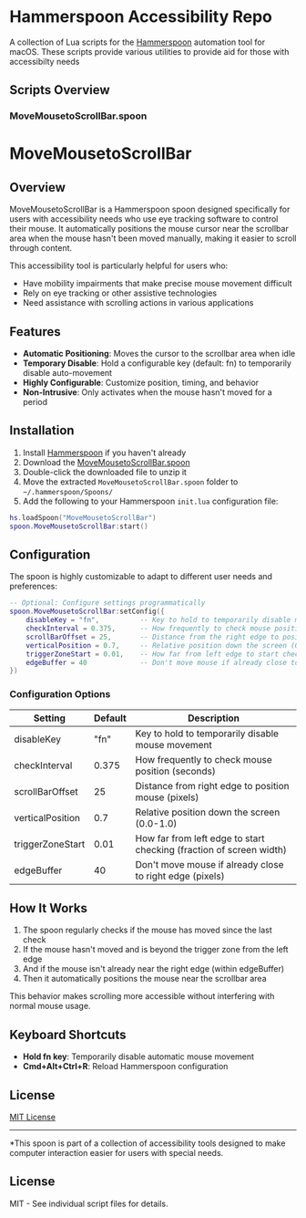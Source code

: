 # Hammerspoon Accessibility Repo

A collection of Lua scripts for the [Hammerspoon](https://www.hammerspoon.org/) automation tool for macOS. These scripts provide various utilities to provide aid for those with accessibilty needs 

## Scripts Overview

### MoveMousetoScrollBar.spoon

# MoveMousetoScrollBar

## Overview

MoveMousetoScrollBar is a Hammerspoon spoon designed specifically for users with accessibility needs who use eye tracking software to control their mouse. It automatically positions the mouse cursor near the scrollbar area when the mouse hasn't been moved manually, making it easier to scroll through content.

This accessibility tool is particularly helpful for users who:
- Have mobility impairments that make precise mouse movement difficult
- Rely on eye tracking or other assistive technologies
- Need assistance with scrolling actions in various applications

## Features

- **Automatic Positioning**: Moves the cursor to the scrollbar area when idle
- **Temporary Disable**: Hold a configurable key (default: fn) to temporarily disable auto-movement
- **Highly Configurable**: Customize position, timing, and behavior
- **Non-Intrusive**: Only activates when the mouse hasn't moved for a period

## Installation

1. Install [Hammerspoon](https://www.hammerspoon.org/) if you haven't already
2. Download the [MoveMousetoScrollBar.spoon](https://github.com/Phinnnty/Hammerspoon/raw/master/MoveMousetoScrollBar.spoon.zip)
3. Double-click the downloaded file to unzip it
4. Move the extracted `MoveMousetoScrollBar.spoon` folder to `~/.hammerspoon/Spoons/`
5. Add the following to your Hammerspoon `init.lua` configuration file:

```lua
hs.loadSpoon("MoveMousetoScrollBar")
spoon.MoveMousetoScrollBar:start()
```

## Configuration

The spoon is highly customizable to adapt to different user needs and preferences:

```lua
-- Optional: Configure settings programmatically
spoon.MoveMousetoScrollBar:setConfig({
    disableKey = "fn",          -- Key to hold to temporarily disable mouse movement
    checkInterval = 0.375,      -- How frequently to check mouse position (in seconds)
    scrollBarOffset = 25,       -- Distance from the right edge to position the mouse (in pixels)
    verticalPosition = 0.7,     -- Relative position down the screen (0.0-1.0)
    triggerZoneStart = 0.01,    -- How far from left edge to start checking (as fraction of screen width)
    edgeBuffer = 40             -- Don't move mouse if already close to right edge (in pixels)
})
```

### Configuration Options

| Setting | Default | Description |
|---------|---------|-------------|
| disableKey | "fn" | Key to hold to temporarily disable mouse movement |
| checkInterval | 0.375 | How frequently to check mouse position (seconds) |
| scrollBarOffset | 25 | Distance from right edge to position mouse (pixels) |
| verticalPosition | 0.7 | Relative position down the screen (0.0-1.0) |
| triggerZoneStart | 0.01 | How far from left edge to start checking (fraction of screen width) |
| edgeBuffer | 40 | Don't move mouse if already close to right edge (pixels) |

## How It Works

1. The spoon regularly checks if the mouse has moved since the last check
2. If the mouse hasn't moved and is beyond the trigger zone from the left edge
3. And if the mouse isn't already near the right edge (within edgeBuffer)
4. Then it automatically positions the mouse near the scrollbar area

This behavior makes scrolling more accessible without interfering with normal mouse usage.

## Keyboard Shortcuts

- **Hold fn key**: Temporarily disable automatic mouse movement
- **Cmd+Alt+Ctrl+R**: Reload Hammerspoon configuration

## License

[MIT License](https://opensource.org/licenses/MIT)

---

*This spoon is part of a collection of accessibility tools designed to make computer interaction easier for users with special needs. 


## License

MIT - See individual script files for details.

